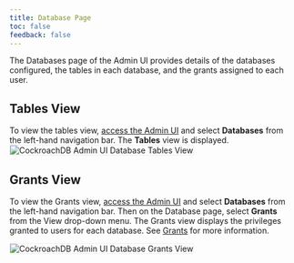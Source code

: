 ```yaml
---
title: Database Page
toc: false
feedback: false
---
```


The Databases page of the Admin UI provides details of the databases configured, the tables in each database, and the grants assigned to each user.

<div id="toc"></div>

## Tables View  

To view the tables view, [access the Admin UI](explore-the-admin-ui.html#access-the-admin-ui) and select **Databases** from the left-hand navigation bar. The **Tables** view is displayed.
<img src="{{ 'images/admin_ui_database_tables_view.png' | relative_url }}" alt="CockroachDB Admin UI Database Tables View" style="border:1px solid #eee;max-width:100%" />


## Grants View
To view the Grants view, [access the Admin UI](explore-the-admin-ui.html#access-the-admin-ui) and select **Databases** from the left-hand navigation bar. Then on the Database page, select **Grants** from the View drop-down menu.
The Grants view displays the privileges granted to users for each database. See [Grants](grant.html) for more information.

<img src="{{ 'images/admin_ui_database_grants_view.png' | relative_url }}" alt="CockroachDB Admin UI Database Grants View" style="border:1px solid #eee;max-width:100%" />